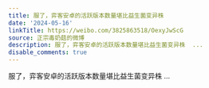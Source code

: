 ```yaml
---
title: 服了，弈客安卓的活跃版本数量堪比益生菌变异株
date: '2024-05-16'
linkTitle: https://weibo.com/3825863518/OexyJwScG
source: 正宗毒奶菇的微博
description: 服了，弈客安卓的活跃版本数量堪比益生菌变异株  ...
disable_comments: true
---
```

服了，弈客安卓的活跃版本数量堪比益生菌变异株  ...